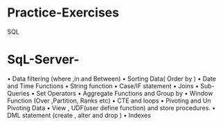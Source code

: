 # Practice-Exercises
SQL
# SqL-Server-
• Data filtering (where ,in and Between)
• Sorting Data( Order by )
• Date and Time Functions
• String function
• Case/IF statement
• Joins
• Sub-Queries
• Set Operators
• Aggregate Functions and Group by 
• Window Function (Over ,Partition, Ranks etc) 
• CTE and loops
• Pivoting and Un Pivoting Data
• View , UDF(user define function) and store procedures. 
• DML statement (create , alter and drop )
• Indexes
